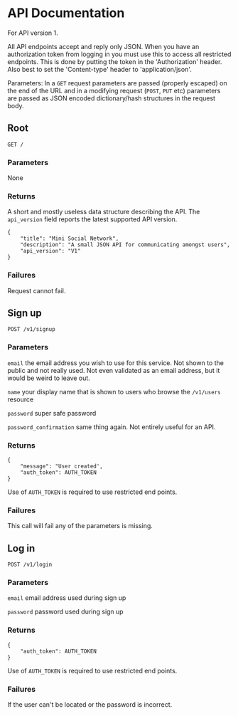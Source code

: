 # API Documentation

For API version 1.

All API endpoints accept and reply only JSON. When you have an authorization token from logging in you must use this to access all restricted endpoints. This is done by putting the token in the 'Authorization' header. Also best to set the 'Content-type' header to 'application/json'.

Parameters: In a `GET` request parameters are passed (properly escaped) on the end of the URL and in a modifying request (`POST`, `PUT` etc) parameters are passed as JSON encoded dictionary/hash structures in the request body.

## Root

    GET /

### Parameters

None

### Returns

A short and mostly useless data structure describing the API. The `api_version` field reports the latest supported API version.

    {
        "title": "Mini Social Network",
        "description": "A small JSON API for communicating amongst users",
        "api_version": "V1"
    }

### Failures

Request cannot fail.

## Sign up

    POST /v1/signup

### Parameters

`email` the email address you wish to use for this service. Not shown to the public and not really used. Not even validated as an email address, but it would be weird to leave out.

`name` your display name that is shown to users who browse the `/v1/users` resource

`password` super safe password

`password_confirmation` same thing again. Not entirely useful for an API.


### Returns

    {
        "message": "User created',
        "auth_token": AUTH_TOKEN
    }

Use of `AUTH_TOKEN` is required to use restricted end points.

### Failures

This call will fail any of the parameters is missing.


## Log in

    POST /v1/login

### Parameters

`email` email address used during sign up

`password` password used during sign up

### Returns

    {
        "auth_token": AUTH_TOKEN
    }

Use of `AUTH_TOKEN` is required to use restricted end points.

### Failures

If the user can't be located or the password is incorrect.
